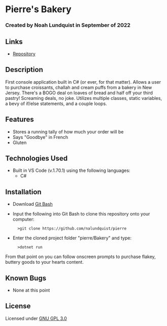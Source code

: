 # Pierre's Bakery

### Created by Noah Lundquist in September of 2022

## Links

* [Repository](https://github.com/nalundquist/pierre)

## Description

First console application built in C# (or ever, for that matter).  Allows a user to purchase croissants, challah and cream puffs from a bakery in New Jersey.  There's a BOGO deal on loaves of bread and half off your third pastry!  Screaming deals, no joke.  Utilizes multiple classes, static variables, a bevy of if/else statements, and a couple loops.

## Features

* Stores a running tally of how much your order will be
* Says "Goodbye" in French
* Gluten


## Technologies Used

* Built in VS Code (v.1.70.1) using the following languages:
	* C#

## Installation

* Download [Git Bash](https://git-scm.com/downloads)
* Input the following into Git Bash to clone this repository onto your computer:

		>git clone https://github.com/nalundquist/pierre

* Enter the cloned project folder "pierre/Bakery" and type:

		>dotnet run

From that point on you can follow onscreen prompts to purchase flakey, buttery goods to your hearts content.  

## Known Bugs

* None at this point

## License

Licensed under [GNU GPL 3.0](https://www.gnu.org/licenses/gpl-3.0.en.html)